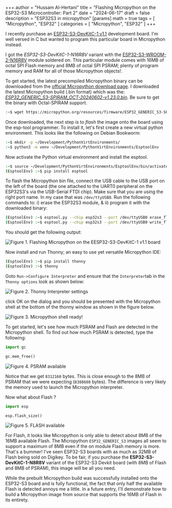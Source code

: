 +++
author = "Hussam Al-Hertani"
title = "Flashing Micropython on the ESP32-S3 Microcontroller: Part 2"
date = "2024-06-17"
draft = false
description = "ESP32S3 in micropython"
[params]
  math = true
tags = [
    "Micropython", "ESP32"
]
categories = [
    "Micropython", "ESP32"
]
+++

I recently purchase an [ESP32-S3-DevKitC-1 v1.1](https://docs.espressif.com/projects/esp-idf/en/stable/esp32s3/hw-reference/esp32s3/user-guide-devkitc-1.html) development board. I'm well versed in C but wanted to program this particular board in Micropython instead.

I got the *ESP32-S3-DevKitC-1-N16R8V* variant with the [ESP32-S3-WROOM-2-N16R8V](https://www.espressif.com/sites/default/files/documentation/esp32-s3-wroom-2_datasheet_en.pdf) module soldered on. This particular module comes with 16MB of octal SPI Flash memory and 8MB of octal SPI PSRAM; plenty of program memory and RAM for all of those Micropython objects!.

To get started, the latest precompiled Micropython binary can be downloaded from the [official Micropython download page](https://micropython.org/download/ESP32_GENERIC_S3/). I downloaded the latest Micropython build  (.bin format) which was the:  [*ESP32_GENERIC_S3-SPIRAM_OCT-20240602-v1.23.0.bin*](https://micropython.org/resources/firmware/ESP32_GENERIC_S3-SPIRAM_OCT-20240602-v1.23.0.bin). Be sure to get the binary with Octal-SPIRAM support.

```bash
:~$ wget https://micropython.org/resources/firmware/ESP32_GENERIC_S3-SPIRAM_OCT-20240602-v1.23.0.bin
```

Once downloaded, the next step is to *flash* the image onto the board using the esp-tool programmer. To install it, let's first create a new virtual python environment. This looks like the following on Debian Bookworm: 

``` Bash
:~$ mkdir -p ~/Development/PythonVirtEnvironments/
:~$ python3 -m venv ~/Development/PythonVirtEnvironments/EsptoolEnv
```

Now activate the Python virtual environment and install the esptool.

```Bash
:~$ source ~/Development/PythonVirtEnvironments/EsptoolEnv/bin/activate
(EsptoolEnv) :~$ pip install esptool
```

To flash the Micropython bin file, connect the USB cable to the USB port on the left of the board (the one attached to the UART0 peripheral on the ESP32S3's via the USB-Serial FTDI chip). Make sure that you are using the right port name. In my case that was `/dev/ttyUSB0`. Run the following commands to: i) erase the  ESP32S3 module, & ii) program it with the downloaded binary:

```Bash 
(EsptoolEnv) :~$ esptool.py --chip esp32s3 --port /dev/ttyUSB0 erase_flash
(EsptoolEnv) :~$ esptool.py --chip esp32s3 --port /dev/ttyUSB0 write_flash -z 0 ESP32_GENERIC_S3-SPIRAM_OCT-20240602-v1.23.0.bin
```
You should get the following output:

![**Figure 1. Flashing Micropython on the EESP32-S3-DevKitC-1 v1.1 board**](fig1.png "700px")


Now install and run Thonny; an easy to use yet versatile Micropython IDE:

```Bash
(EsptoolEnv) :~$ pip install thonny
(EsptoolEnv) :~$ thonny
```
Goto `Run->Configure Interpreter` and ensure that the `Interpreter`tab in the `Thonny options` look as shown below: 

![**Figure 2. Thonny Interpreter settings**](fig2.png "700px")


click OK on the dialog and you should be presented with the Micropython shell at the bottom of the thonny window as shown in the figure below.

![**Figure 3. Micropython shell ready!**](fig3.png "700px")


To get started, let's see how much PSRAM and Flash are detected in the Micropython shell. To find out how much PSRAM is detected, type the following:

```Python
import gc

gc.mem_free()
```
![**Figure 4. PSRAM available**](fig4.png "700px")

Notice that we get `8312160` bytes. This is close enough to the 8MB of PSRAM that we were expecting (`8388608` bytes). The difference is very likely the memory used to launch the Micropython interpreter.

Now what about Flash ? 

```Python
import esp

esp.flash_size()
```
![**Figure 5. FLASH available**](fig5.png "700px")

For Flash, it looks like Micropython is only able to detect about 8MB of the 16MB available Flash. The Micropython `ESP32_GENERIC_S3` images all seem to support a maximum of 8MB even if the on module Flash memory is more. That's a bummer!  I've seen ESP32-S3 boards with as much as 32MB of Flash being sold on Digikey. To be fair, if you purchase the **ESP32-S3-DevKitC-1-N8R8V** variant of the ESP32-S3 Devkit board (with 8MB of Flash and 8MB of PSRAM), this image will be all you need. 

While the prebuilt Micropython build was successfully installed onto the ESP32-S3 board and is fully functional, the fact that only half the available Flash is detected annoys me a little. In a future entry, I'll demonstrate how to build a Micropython image from source that supports the 16MB of Flash in its entirety.